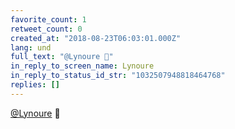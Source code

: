```yaml
---
favorite_count: 1
retweet_count: 0
created_at: "2018-08-23T06:03:01.000Z"
lang: und
full_text: "@Lynoure 🙊"
in_reply_to_screen_name: Lynoure
in_reply_to_status_id_str: "1032507948818464768"
replies: []
---
```


[@Lynoure](https://twitter.com/Lynoure) 🙊
